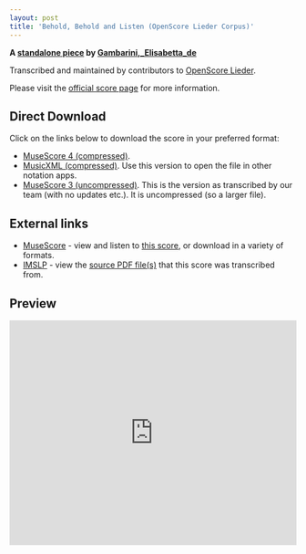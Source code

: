 ```yaml
---
layout: post
title: 'Behold, Behold and Listen (OpenScore Lieder Corpus)'
---
```


__A [standalone piece](https://fourscoreandmore.org/OpenScore/Gambarini%2C_Elisabetta_de/_/) by [Gambarini,_Elisabetta_de](https://fourscoreandmore.org/OpenScore/Gambarini%2C_Elisabetta_de)__

Transcribed and maintained by contributors to [OpenScore Lieder].

Please visit the [official score page] for more information.

[official score page]: https://musescore.com/openscore-lieder-corpus/scores/6604420
[OpenScore Lieder]: https://musescore.com/openscore-lieder-corpus

## Direct Download

Click on the links below to download the score in your preferred format:
- [MuseScore 4 (compressed)](https://fourscoreandmore.org/OpenScore/Gambarini%2C_Elisabetta_de/_/Behold%2C_Behold_and_Listen.mscz).
- [MusicXML (compressed)](https://fourscoreandmore.org/OpenScore/Gambarini%2C_Elisabetta_de/_/Behold%2C_Behold_and_Listen.mxl). Use this version to open the file in other notation apps.
- [MuseScore 3 (uncompressed)](https://raw.githubusercontent.com/OpenScore/Lieder/refs/heads/main/scores/Gambarini%2C_Elisabetta_de/_/Behold%2C_Behold_and_Listen/lc6604420.mscx). This is the version as transcribed by our team (with no updates etc.). It is uncompressed (so a larger file).

## External links

- [MuseScore] - view and listen to [this score][MuseScore], or download in a variety of formats.
- [IMSLP] - view the [source PDF file(s)][IMSLP] that this score was transcribed from.

[MuseScore]: https://musescore.com/score/6604420
[IMSLP]: https://imslp.org/wiki/Special:ReverseLookup/535387

## Preview

<iframe width="100%" height="394" src="https://musescore.com/openscore-lieder-corpus/scores/6604420/embed" frameborder="0" allowfullscreen allow="autoplay; fullscreen"></iframe>
